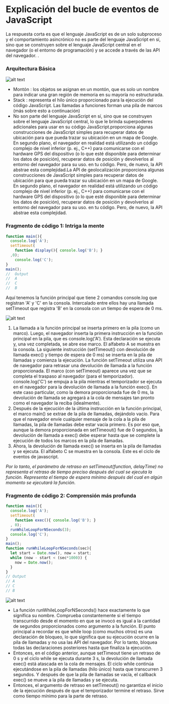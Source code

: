 # Explicación del bucle de eventos de JavaScript #
La respuesta corta es que el lenguaje JavaScript es de un solo subproceso y el comportamiento asincrónico no es parte del lenguaje JavaScript en sí, sino que se construyen sobre el lenguaje JavaScript central en el navegador (o el entorno de programación) y se accede a través de las API del navegador. .

### **Arquitectura Básica**

![alt text](bucledeeventos.png)

* Montón : los objetos se asignan en un montón, que es solo un nombre para indicar una gran región de memoria en su mayoría no estructurada.
* Stack : representa el hilo único proporcionado para la ejecución del código JavaScript. Las llamadas a funciones forman una pila de marcos (más sobre esto a continuación)
* No son parte del lenguaje JavaScript en sí, sino que se construyen sobre el lenguaje JavaScript central, lo que le brinda superpoderes adicionales para usar en su código JavaScript.proporciona algunas construcciones de JavaScript simples para recuperar datos de ubicación para que pueda trazar su ubicación en un mapa de Google. En segundo plano, el navegador en realidad está utilizando un código complejo de nivel inferior (p. ej., C++) para comunicarse con el hardware GPS del dispositivo (o lo que esté disponible para determinar los datos de posición), recuperar datos de posición y devolverlos al entorno del navegador para su uso. en tu código. Pero, de nuevo, la API abstrae esta complejidad.La API de geolocalización proporciona algunas construcciones de JavaScript simples para recuperar datos de ubicación para que pueda trazar su ubicación en un mapa de Google. En segundo plano, el navegador en realidad está utilizando un código complejo de nivel inferior (p. ej., C++) para comunicarse con el hardware GPS del dispositivo (o lo que esté disponible para determinar los datos de posición), recuperar datos de posición y devolverlos al entorno del navegador para su uso. en tu código. Pero, de nuevo, la API abstrae esta complejidad.

### **Fragmento de código 1: Intriga la mente**

```javascript
function main(){
  console.log('A');
  setTimeout(
    function display(){ console.log('B'); }
  ,0);
	console.log('C');
}
main();
//	Output
//	A
//	C
//  B
```

Aquí tenemos la función principal que tiene 2 comandos console.log que registran 'A' y 'C' en la consola. Intercalado entre ellos hay una llamada setTimeout que registra 'B' en la consola con un tiempo de espera de 0 ms.

![alt text](bucledeeventos1.png)

1. La llamada a la función principal se inserta primero en la pila (como un marco). Luego, el navegador inserta la primera instrucción en la función principal en la pila, que es console.log('A'). Esta declaración se ejecuta y, una vez completada, se abre ese marco. El alfabeto A se muestra en la consola.
La siguiente instrucción (setTimeout() con devolución de llamada exec() y tiempo de espera de 0 ms) se inserta en la pila de llamadas y comienza la ejecución. La función setTimeout utiliza una API de navegador para retrasar una devolución de llamada a la función proporcionada. El marco (con setTimeout) aparece una vez que se completa el traspaso al navegador (para el temporizador).
console.log('C') se empuja a la pila mientras el temporizador se ejecuta en el navegador para la devolución de llamada a la función exec(). En este caso particular, como la demora proporcionada fue de 0 ms, la devolución de llamada se agregará a la cola de mensajes tan pronto como el navegador la reciba (idealmente).
2. Después de la ejecución de la última instrucción en la función principal, el marco main() se extrae de la pila de llamadas, dejándolo vacío. Para que el navegador envíe cualquier mensaje de la cola a la pila de llamadas, la pila de llamadas debe estar vacía primero. Es por eso que, aunque la demora proporcionada en setTimeout() fue de 0 segundos, la devolución de llamada a exec() debe esperar hasta que se complete la ejecución de todos los marcos en la pila de llamadas.
3. Ahora, la devolución de llamada exec() se inserta en la pila de llamadas y se ejecuta. El alfabeto C se muestra en la consola. Este es el ciclo de eventos de javascript.

*Por lo tanto, el parámetro de retraso en setTimeout(function, delayTime) no representa el retraso de tiempo preciso después del cual se ejecuta la función. Representa el tiempo de espera mínimo después del cual en algún momento se ejecutará la función.*

### **Fragmento de código 2: Comprensión más profunda**

```javascript
function main(){
  console.log('A');
  setTimeout(
    function exec(){ console.log('B'); }
  , 0);
  runWhileLoopForNSeconds(3);
  console.log('C');
}
main();
function runWhileLoopForNSeconds(sec){
  let start = Date.now(), now = start;
  while (now - start < (sec*1000)) {
    now = Date.now();
  }
}
// Output
// A
// C
// B
```

![alt text](bucledeeventos2.png)

* La función runWhileLoopForNSeconds() hace exactamente lo que significa su nombre. Comprueba constantemente si el tiempo transcurrido desde el momento en que se invocó es igual a la cantidad de segundos proporcionados como argumento a la función. El punto principal a recordar es que while loop (como muchos otros) es una declaración de bloqueo, lo que significa que su ejecución ocurre en la pila de llamadas y no usa las API del navegador. Por lo tanto, bloquea todas las declaraciones posteriores hasta que finaliza la ejecución.
* Entonces, en el código anterior, aunque setTimeout tiene un retraso de 0 s y el ciclo while se ejecuta durante 3 s, la devolución de llamada exec() está atascada en la cola de mensajes. El ciclo while continúa ejecutándose en la pila de llamadas (hilo único) hasta que transcurren 3 segundos. Y después de que la pila de llamadas se vacía, el callback exec() se mueve a la pila de llamadas y se ejecuta.
* Entonces, el argumento de retraso en setTimeout() no garantiza el inicio de la ejecución después de que el temporizador termine el retraso. Sirve como tiempo mínimo para la parte de retraso.